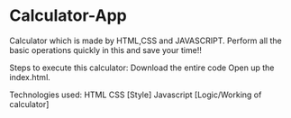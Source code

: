 # Calculator-App
Calculator which is made by HTML,CSS and JAVASCRIPT.
Perform all the basic operations quickly in this and save your time!!

Steps to execute this calculator:
Download the entire code
Open up the index.html.

Technologies used:
HTML
CSS [Style]
Javascript [Logic/Working of calculator]

